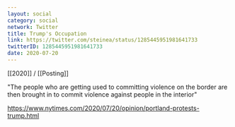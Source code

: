 ```yaml
---
layout: social
category: social
network: Twitter
title: Trump's Occupation
link: https://twitter.com/steinea/status/1285445951981641733
twitterID: 1285445951981641733
date: 2020-07-20
---
```


[[2020]] / [[Posting]]

"The people who are getting used to committing violence on the border are then brought in to commit violence against people in the interior"

<https://www.nytimes.com/2020/07/20/opinion/portland-protests-trump.html>
